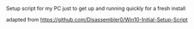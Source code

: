 Setup script for my PC just to get up and running quickly for a fresh install

adapted from https://github.com/Disassembler0/Win10-Initial-Setup-Script
